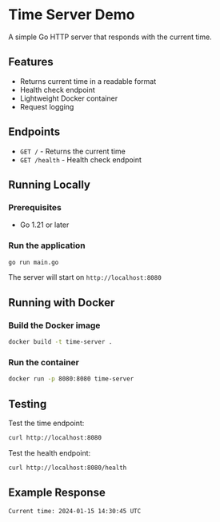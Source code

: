 # Time Server Demo

A simple Go HTTP server that responds with the current time.

## Features

- Returns current time in a readable format
- Health check endpoint
- Lightweight Docker container
- Request logging

## Endpoints

- `GET /` - Returns the current time
- `GET /health` - Health check endpoint

## Running Locally

### Prerequisites
- Go 1.21 or later

### Run the application
```bash
go run main.go
```

The server will start on `http://localhost:8080`

## Running with Docker

### Build the Docker image
```bash
docker build -t time-server .
```

### Run the container
```bash
docker run -p 8080:8080 time-server
```

## Testing

Test the time endpoint:
```bash
curl http://localhost:8080
```

Test the health endpoint:
```bash
curl http://localhost:8080/health
```

## Example Response

```
Current time: 2024-01-15 14:30:45 UTC
``` 